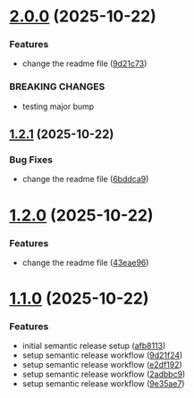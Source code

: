# [2.0.0](https://github.com/sakethn09012002/my-project-test/compare/v1.2.1...v2.0.0) (2025-10-22)


### Features

* change the readme file ([9d21c73](https://github.com/sakethn09012002/my-project-test/commit/9d21c7355bf6d0d31f8f1b179db71270941bde3c))


### BREAKING CHANGES

* testing major bump

## [1.2.1](https://github.com/sakethn09012002/my-project-test/compare/v1.2.0...v1.2.1) (2025-10-22)


### Bug Fixes

* change the readme file ([6bddca9](https://github.com/sakethn09012002/my-project-test/commit/6bddca95bba6e50059a4d3c945d3d8f08be044f3))

# [1.2.0](https://github.com/sakethn09012002/my-project-test/compare/v1.1.0...v1.2.0) (2025-10-22)


### Features

* change the readme file ([43eae96](https://github.com/sakethn09012002/my-project-test/commit/43eae963098eab41a7fb7dee69a2a704913498f0))

# [1.1.0](https://github.com/sakethn09012002/my-project-test/compare/v1.0.0...v1.1.0) (2025-10-22)


### Features

* initial semantic release setup ([afb8113](https://github.com/sakethn09012002/my-project-test/commit/afb8113860089465c9e30ac2c401f3d6695ff989))
* setup semantic release workflow ([9d21f24](https://github.com/sakethn09012002/my-project-test/commit/9d21f24bf4cdf9b6e96d4f2df375a9e313c8a857))
* setup semantic release workflow ([e2df192](https://github.com/sakethn09012002/my-project-test/commit/e2df192543d7eacdd549aff766e8935cd3dbc08c))
* setup semantic release workflow ([2adbbc9](https://github.com/sakethn09012002/my-project-test/commit/2adbbc9414034b49d81782b728fe007ddb72762c))
* setup semantic release workflow ([9e35ae7](https://github.com/sakethn09012002/my-project-test/commit/9e35ae7635bbdee2e28b3dec03f36a6852b58558))
